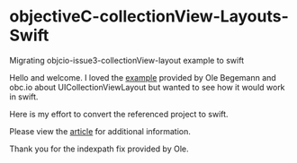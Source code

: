 # objectiveC-collectionView-Layouts-Swift
Migrating objcio-issue3-collectionView-layout example to swift

Hello and welcome. I loved the [example](https://github.com/objcio/issue-3-collection-view-layouts) provided by Ole Begemann and obc.io about UICollectionViewLayout but wanted to see how it would work in swift.

Here is my effort to convert the referenced project to swift.

Please view the [article](https://www.objc.io/issues/3-views/collection-view-layouts/) for additional information.

Thank you for the indexpath fix provided by Ole.
